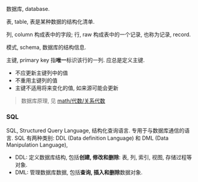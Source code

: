 数据库, database.

表, table, 表是某种数据的结构化清单. 

列, column 构成表中的字段; 行, raw 构成表中的一个记录, 也称为记录, record.

模式, schema, 数据库的结构信息.

主键, primary key 指**唯一**标识该行的一列. 应总是定义主键.  
- 不应更新主键列中的值
- 不重用主键列的值
- 主键不适用将来变化的值, 如来源可能会更新

> 数据库原理, 见 [math/代数/关系代数](obsidian://open?vault=Math&file=%E4%BB%A3%E6%95%B0%2F%E5%85%B3%E7%B3%BB%E4%BB%A3%E6%95%B0%2F%E6%A6%82%E5%BF%B5) 

### SQL

SQL, Structured Query Language, 结构化查询语言. 专用于与数据库通信的语言. SQL 有两种类别: DDL (Data definition Language) 和 DML (Data Manipulation Language), 
- DDL: 定义数据库结构, 包括**创建, 修改和删除**: 表, 列, 索引, 视图, 存储过程等对象.
- DML: 管理数据库数据, 包括**查询, 插入和删除**数据对象.

